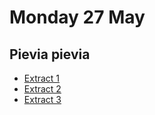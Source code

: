 # Monday 27 May

## Pievia pievia

- [Extract 1](audio_files/pievia_part1.zip)
- [Extract 2](audio_files/pievia_part2.zip)
- [Extract 3](audio_files/pievia_part3.zip)

<!-- ## Nina nana

- [Extract 1](audio_files/ninanana_part1.zip)
- [Extract 2](audio_files/ninanana_part2.zip)
- [Extract 3](audio_files/ninanana_part3.zip)
- [Extract 4](audio_files/ninanana_part4.zip) -->
